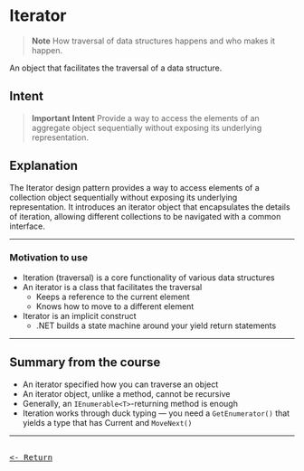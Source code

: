 # Iterator

> **Note**
> How traversal of data structures happens and who makes it happen.

An object that facilitates the traversal of a data structure.

## Intent

> **Important**
> **Intent**
> Provide a way to access the elements of an aggregate object sequentially without exposing its underlying representation.

## Explanation

The Iterator design pattern provides a way to access elements of a collection object sequentially without exposing its underlying representation. It introduces an iterator object that encapsulates the details of iteration, allowing different collections to be navigated with a common interface.

---

### Motivation to use

- Iteration (traversal) is a core functionality of various data structures
- An iterator is a class that facilitates the traversal
  - Keeps a reference to the current element
  - Knows how to move to a different element
- Iterator is an implicit construct
  - .NET builds a state machine around your yield return statements

---

## Summary from the course

- An iterator specified how you can traverse an object
- An iterator object, unlike a method, cannot be recursive
- Generally, an `IEnumerable<T>`-returning method is enough
- Iteration works through duck typing — you need a `GetEnumerator()` that yields a
type that has Current and `MoveNext()`

---

[<kbd><br><- Return<br></kbd>](DesignPatterns.md)
